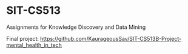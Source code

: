 # SIT-CS513


Assignments for Knowledge Discovery and Data Mining


Final project: https://github.com/KaurageousSav/SIT-CS513B-Project-mental_health_in_tech
